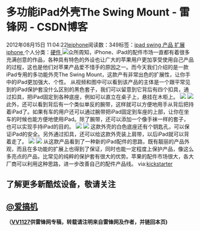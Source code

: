
# 多功能iPad外壳The Swing Mount - 雷锋网 - CSDN博客


2012年08月15日 11:04:22[leiphone](https://me.csdn.net/leiphone)阅读数：349标签：[ipad																](https://so.csdn.net/so/search/s.do?q=ipad&t=blog)[swing																](https://so.csdn.net/so/search/s.do?q=swing&t=blog)[产品																](https://so.csdn.net/so/search/s.do?q=产品&t=blog)[扩展																](https://so.csdn.net/so/search/s.do?q=扩展&t=blog)[iphone																](https://so.csdn.net/so/search/s.do?q=iphone&t=blog)[
							](https://so.csdn.net/so/search/s.do?q=扩展&t=blog)[
																					](https://so.csdn.net/so/search/s.do?q=产品&t=blog)个人分类：[硬件																](https://blog.csdn.net/leiphone/article/category/877730)
[
																								](https://so.csdn.net/so/search/s.do?q=产品&t=blog)
[
				](https://so.csdn.net/so/search/s.do?q=swing&t=blog)
[
			](https://so.csdn.net/so/search/s.do?q=swing&t=blog)
[
		](https://so.csdn.net/so/search/s.do?q=ipad&t=blog)
![](http://www.leiphone.com/wp-content/uploads/2012/08/f9b8c641ae2612a0b44ac3b93e29790d_large-150x150.jpg)众所周知，iPhone、iPad的配件市场一直都有着很多充满创意的作品，各种具有特色的外设也让广大的苹果用户更加享受使用自己产品的过程，这也是他们对苹果产品爱不惜手的原因之一。而今天我们介绍的是一款iPad专用的多功能外壳The Swing Mount，这款产有非常出色的扩展性，让你手中的iPad更加强大、个性。
从视频和图中可以看到该产品的主体是一个跟平常见到的iPad保护套没什么区别的黑色套子，我们可以留意到它背后有四个扣具，通过扣具，把iPad固定到各种底座，例如可以直立在桌子上，悬挂在木柜上。
![](http://www.leiphone.com/wp-content/uploads/2012/08/e672d78c221f4a7efec9d56dec526614_large.jpg)
![](http://www.leiphone.com/wp-content/uploads/2012/08/a56f527f88d1551d73a900837bea202d_large.jpg)
此外，还可以看到背后有一个类似单反的腕带，这样就可以方便地用手从背后把持着iPad了。如果有车的用户还可以通过腕带把iPad固定到车座的上部，让你在坐车的时候也能方便地使用iPad。除了腕带，还可以添加一个像手袜一样的套子，也可以实现手持iPad的目的。
![](http://www.leiphone.com/wp-content/uploads/2012/08/253695ba99a0f7bec3c60045e829f396_large.jpg)
![](http://www.leiphone.com/wp-content/uploads/2012/08/7a683da5f4e3923d7d7abe844ce1ea93_large.jpg)
这款外壳的白色底座还有个钥匙孔，可以保证iPad的安全。另外通过扣具，还可以给这款外壳装上肩带，以后iPad就可以背着走了。
![](http://www.leiphone.com/wp-content/uploads/2012/08/378c199493edd51086e44496b85b5152_large1.jpg)
![](http://www.leiphone.com/wp-content/uploads/2012/08/8451cc85c8a91b1cc9ff77ea8fa07fae_large.jpg)
从这款产品看到了一种新的iPad配件的思路，既有靓丽的产品外观，而且在多功能的扩展上也得到了保证，同时也能一定程度上保护产品，像这么多亮点的产品，比常见的纯粹的保护套有很大的优势。苹果的配件市场很大，各大厂商可以利用这种思路，进一步改善自己的配件产品线。
via:[kickstarter](http://www.kickstarter.com/projects/341797072/modulr-a-whole-new-ipad-experience?ref=card)
## 了解更多新酷炫设备，敬请关注
## [@爱搞机](http://weibo.com/u/2708473010)

**（****[VV1127](http://www.leiphone.com/author/%E5%BC%A0%E5%A8%81)****供****雷锋网****专稿，转载请注明来自雷锋网及作者，并链回本页)**

